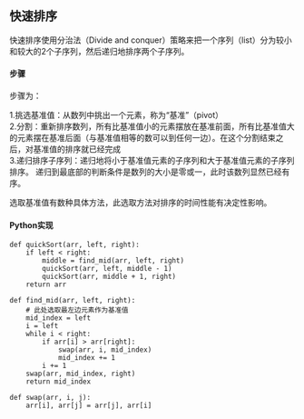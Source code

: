 ## 快速排序
快速排序使用分治法（Divide and conquer）策略来把一个序列（list）分为较小和较大的2个子序列，然后递归地排序两个子序列。

#### 步骤
步骤为：

1.挑选基准值：从数列中挑出一个元素，称为“基准”（pivot）  
2.分割：重新排序数列，所有比基准值小的元素摆放在基准前面，所有比基准值大的元素摆在基准后面（与基准值相等的数可以到任何一边）。在这个分割结束之后，对基准值的排序就已经完成  
3.递归排序子序列：递归地将小于基准值元素的子序列和大于基准值元素的子序列排序。
递归到最底部的判断条件是数列的大小是零或一，此时该数列显然已经有序。  

选取基准值有数种具体方法，此选取方法对排序的时间性能有决定性影响。

#### Python实现
```
def quickSort(arr, left, right):
    if left < right:
        middle = find_mid(arr, left, right)
        quickSort(arr, left, middle - 1)
        quickSort(arr, middle + 1, right)
    return arr

def find_mid(arr, left, right):
    # 此处选取最左边元素作为基准值
    mid_index = left
    i = left
    while i < right:
        if arr[i] > arr[right]:
            swap(arr, i, mid_index)
            mid_index += 1
        i += 1
    swap(arr, mid_index, right)
    return mid_index

def swap(arr, i, j):
    arr[i], arr[j] = arr[j], arr[i]
```